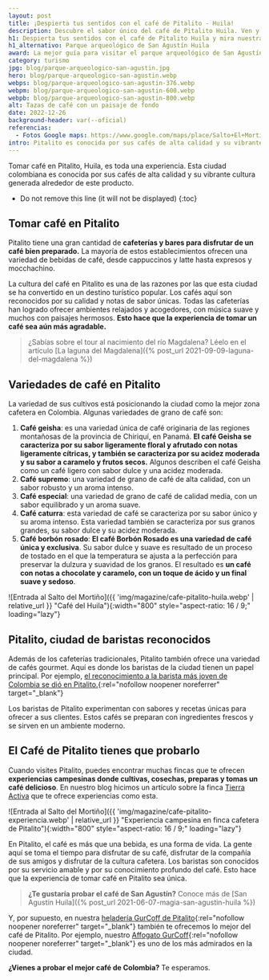 ```yaml
---
layout: post
title: ¡Despierta tus sentidos con el café de Pitalito - Huila!
description: Descubre el sabor único del café de Pitalito Huila. Ven y disfruta de una experiencia inolvidable para tus sentidos. ¡No te pierdas la oportunidad de probarlo!
h1: Despierta tus sentidos con el café de Pitalito Huila y mira nuestras recomendaciones
h1_alternativo: Parque arqueológico de San Agustín Huila
award: La mejor guía para visitar el parque arqueológico de San Agustín Huila
category: turismo
jpg: blog/parque-arqueologico-san-agustin.jpg
hero: blog/parque-arqueologico-san-agustin.webp
webps: blog/parque-arqueologico-san-agustin-376.webp
webpm: blog/parque-arqueologico-san-agustin-600.webp
webpb: blog/parque-arqueologico-san-agustin-800.webp
alt: Tazas de café con un paisaje de fondo
date: 2022-12-26
background-header: var(--oficial)
referencias:
  - Fotos Google maps: https://www.google.com/maps/place/Salto+El+Morti%C3%B1o/@1.88762,-76.2170648,3a,75y,90t/data=!3m8!1e2!3m6!1sAF1QipN-NGxHgFZijFTmCcjP_MmZLmss4tcFoiV5xb5V!2e10!3e12!6shttps:%2F%2Flh5.googleusercontent.com%2Fp%2FAF1QipN-NGxHgFZijFTmCcjP_MmZLmss4tcFoiV5xb5V%3Dw224-h298-k-no!7i1200!8i1600!4m8!3m7!1s0x8e25716c1b260971:0x7b971d85fae7fa6d!8m2!3d1.88762!4d-76.2170648!14m1!1BCgIgAQ!16s%2Fg%2F11j90yl_p1?authuser=0&hl=es
intro: Pitalito es conocida por sus cafés de alta calidad y su vibrante cultura alrededor de este producto
--- 
```

Tomar café en Pitalito, Huila, es toda una experiencia. Esta ciudad colombiana es conocida por sus cafés de alta calidad y su vibrante cultura generada alrededor de este producto.
<!-- excerpt -->

* Do not remove this line (it will not be displayed)
{:toc}

## Tomar café en Pitalito

Pitalito tiene una gran cantidad de **cafeterías y bares para disfrutar de un café bien preparado.** La mayoría de estos establecimientos ofrecen una variedad de bebidas de café, desde cappuccinos y latte hasta expresos y mocchachino.

La cultura del café en Pitalito es una de las razones por las que esta ciudad se ha convertido en un destino turístico popular. Los cafés aquí son reconocidos por su calidad y notas de sabor únicas. Todas las cafeterías han logrado ofrecer ambientes relajados y acogedores, con música suave y muchos con paisajes hermosos. **Esto hace que la experiencia de tomar un café sea aún más agradable.**

>¿Sabías sobre el tour al nacimiento del río Magdalena? Léelo en el artículo [La laguna del Magdalena]({% post_url 2021-09-09-laguna-del-magdalena %})

## Variedades de café en Pitalito

La variedad de sus cultivos está posicionando la ciudad como la mejor zona cafetera en Colombia. Algunas variedades de grano de café son:

1. **Café geisha**: es una variedad única de café originaria de las regiones montañosas de la provincia de Chiriquí, en Panamá. **El café Geisha se caracteriza por su sabor ligeramente floral y afrutado con notas ligeramente cítricas, y también se caracteriza por su acidez moderada y su sabor a caramelo y frutos secos.** Algunos describen el café Geisha como un café ligero con sabor dulce y una acidez moderada.
2. **Café supremo**: una variedad de grano de café de alta calidad, con un sabor robusto y un aroma intenso.
3. **Café especial**: una variedad de grano de café de calidad media, con un sabor equilibrado y un aroma suave.
4. **Café caturra**: esta variedad de café se caracteriza por su sabor único y su aroma intenso. Esta variedad también se caracteriza por sus granos grandes, su sabor dulce y su acidez moderada.
5. **Café borbón rosado**: **El café Borbón Rosado es una variedad de café única y exclusiva**. Su sabor dulce y suave es resultado de un proceso de tostado en el que la temperatura se ajusta a la perfección para preservar la dulzura y suavidad de los granos. El resultado es **un café con notas a chocolate y caramelo, con un toque de ácido y un final suave y sedoso**.

![Entrada al Salto del Mortiño]({{ 'img/magazine/cafe-pitalito-huila.webp' | relative_url }} "Café del Huila"){:width="800" style="aspect-ratio: 16 / 9;" loading="lazy"}

## Pitalito, ciudad de baristas reconocidos

Además de los cafeterías tradicionales, Pitalito también ofrece una variedad de cafés gourmet. Aquí es donde los baristas de la ciudad tienen un papel principal. Por ejemplo, [el reconocimiento a la barista más joven de Colombia se dió en Pitalito.](https://www.radionacional.co/regiones/andina/la-barista-mas-joven-del-pais-esta-en-pitalito-huila){:rel="nofollow noopener noreferrer" target="_blank"}

Los baristas de Pitalito experimentan con sabores y recetas únicas para ofrecer a sus clientes. Estos cafés se preparan con ingredientes frescos y se sirven en un ambiente moderno.

## El Café de Pitalito tienes que probarlo

Cuando visites Pitalito, puedes encontrar muchas fincas que te ofrecen **experiencias campesinas donde cultivas, cosechas, preparas y tomas un café delicioso**. En nuestro blog hicimos un artículo sobre la finca [Tierra Activa]({{site.baseurl}}/hoteles/finca-tierra-activa-san-agustin-huila) que te ofrece experiencias como esta.

![Entrada al Salto del Mortiño]({{ 'img/magazine/cafe-pitalito-experiencia.webp' | relative_url }} "Experiencia campesina en finca cafetera de Pitalito"){:width="800" style="aspect-ratio: 16 / 9;" loading="lazy"}

En Pitalito, el café es más que una bebida, es una forma de vida. La gente aquí se toma el tiempo para disfrutar de su café, disfrutar de la compañía de sus amigos y disfrutar de la cultura cafetera. Los baristas son conocidos por su servicio amable y por su conocimiento profundo del café. Esto hace que la experiencia de tomar café en Pitalito sea única.

>**¿Te gustaría probar el café de San Agustín?** Conoce más de [San Agustín Huila]({% post_url 2021-06-07-magia-san-agustin-huila %})

Y, por supuesto, en nuestra [heladería GurCoff de Pitalito](https://goo.gl/maps/ZNUryzkyMT2uB5t7A){:rel="nofollow noopener noreferrer" target="_blank"} también te ofrecemos lo mejor del café de Pitalito. Por ejemplo, nuestro [Affogato GurCoff](https://wa.me/p/4796946837050081/573026370737){:rel="nofollow noopener noreferrer" target="_blank"} es uno de los más admirados en la ciudad.

**¿Vienes a probar el mejor café de Colombia?** Te esperamos.
